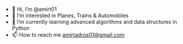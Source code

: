 - 👋 Hi, I’m @amirt01
- 👀 I’m interested in Planes, Trains & Automobiles
- 🌱 I’m currently learning advanced algorithms and data structures in Python
- 📫 How to reach me amirtadros01@gmail.com
